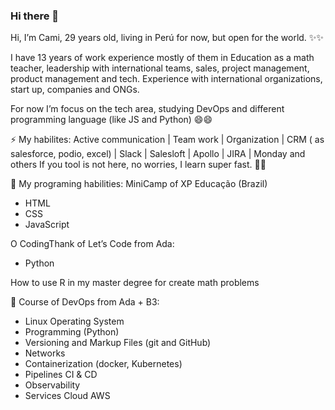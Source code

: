 ### Hi there 👋

Hi, I’m Cami, 29 years old, living in Perú for now, but open for the world. ✨✨

I have 13 years of work experience mostly of them in Education as a math teacher, leadership with international teams, sales, project management, product management and tech. Experience with international organizations, start up, companies and ONGs. 

For now I’m focus on the tech area, studying DevOps and different programming language (like JS and Python) 😄😄


⚡ My habilites:
Active communication | Team work | Organization | CRM ( as salesforce, podio, excel) | Slack | Salesloft | Apollo | JIRA | Monday and others
If you tool is not here, no worries, I learn super fast. 🌱🌱

🤔 My programing habilities:
MiniCamp of XP Educação (Brazil)
- HTML
- CSS
- JavaScript

O CodingThank of Let’s Code from Ada:
- Python

How to use R in my master degree for create math problems

🤔 Course of DevOps from Ada + B3:
- Linux Operating System
- Programming (Python)
- Versioning and Markup Files (git and GitHub)
- Networks
- Containerization (docker, Kubernetes)
- Pipelines CI & CD
- Observability
- Services Cloud AWS
